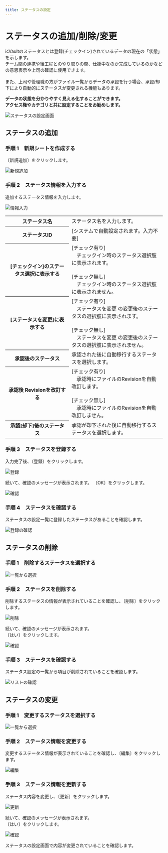 ```yaml
---
title: ステータスの設定
---
```


# ステータスの追加/削除/変更
icVaultのステータスとは登録(チェックイン)されているデータの現在の「状態」を示します。<br>
チーム間の連携や後工程とのやり取りの際、仕掛中なのか完成しているのかなどの意思表示や上司の確認に使用できます。<br>
<br>
また、上司や管理職の方がファイル一覧からデータの承認を行う場合、承認/却下により自動的にステータスが変更される機能もあります。<br>

**データの状態を分かりやすく見える化することができます。<br>
アクセス権やカテゴリと共に設定することをお勧めします。**

![ステータスの設定画面](./img/Status_001.png)

## ステータスの追加

### 手順 1　新規シートを作成する
〔新規追加〕をクリックします。

![新規追加](./img/Status_002.png)

### 手順 2　ステータス情報を入力する
追加するステータス情報を入力します。

![情報入力](./img/Status_003.png)

<table>
<tr>
<th>ステータス名</th>
<td>ステータス名を入力します。</td>
</tr>
<tr>
<th>ステータスID</th>
<td>[システムで自動設定されます。入力不要]</td>
</tr>
<tr>
<th>[チェックイン]のステータス選択に表示する
</th>
<td>[チェック有り]<br />
　チェックイン時のステータス選択肢に表示されます。<br>
<br>
[チェック無し]<br>
　チェックイン時のステータス選択肢に表示されません。
</td>
</tr>
<tr>
<th>[ステータスを変更]に表示する</th>
<td>[チェック有り]<br />
　ステータスを変更 の変更後のステータスの選択肢に表示されます。<br>
<br>
[チェック無し]<br>
　ステータスを変更 の変更後のステータスの選択肢に表示されません。<br>
</td>
</tr>
<tr>
<th>承認後のステータス</th>
<td>承認された後に自動移行するステータスを選択します。</td>
</tr>
<tr>
<th>承認後 Revisionを改訂する</th>
<td>[チェック有り]<br />
　承認時にファイルのRevisionを自動改訂します。<br>
<br>
[チェック無し]<br>
　承認時にファイルのRevisionを自動改訂しません。<br>
</td>
</tr>
<tr>
<th>承認[却下]後のステータス</th>
<td>承認が却下された後に自動移行するステータスを選択します。</td>
</tr>
</table>

### 手順 3　ステータスを登録する
入力完了後、〔登録〕をクリックします。

![登録](./img/Status_004.png)

続いて、確認のメッセージが表示されます。
〔OK〕をクリックします。

![確認](./img/Status_005.png)

### 手順 4　ステータスを確認する
ステータスの設定一覧に登録したステータスがあることを確認します。

![登録の確認](./img/Status_006.png)


## ステータスの削除

### 手順 1　削除するステータスを選択する

![一覧から選択](./img/Status_007.png)

### 手順 2　ステータスを削除する
削除するステータスの情報が表示されていることを確認し、〔削除〕をクリックします。

![削除](./img/Status_008.png)

続いて、確認のメッセージが表示されます。<br />
〔はい〕をクリックします。

![確認](./img/Status_009.png)

### 手順 3　ステータスを確認する
ステータス設定の一覧から項目が削除されていることを確認します。

![リストの確認](./img/Status_010.png)

## ステータスの変更

### 手順 1　変更するステータスを選択する

![一覧から選択](./img/Status_007.png)

### 手順 2　ステータス情報を変更する
変更するステータス情報が表示されていることを確認し、〔編集〕をクリックします。

![編集](./img/Status_011.png)

### 手順 3　ステータス情報を更新する
ステータス内容を変更し、〔更新〕をクリックします。

![更新](./img/Status_012.png)

続いて、確認のメッセージが表示されます。<br />
〔はい〕をクリックします。

![確認](./img/Status_013.png)

ステータスの設定画面で内容が変更されていることを確認します。

